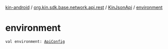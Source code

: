 [kin-android](../../index.md) / [org.kin.sdk.base.network.api.rest](../index.md) / [KinJsonApi](index.md) / [environment](./environment.md)

# environment

`val environment: `[`ApiConfig`](../../org.kin.sdk.base.stellar.models/-api-config/index.md)